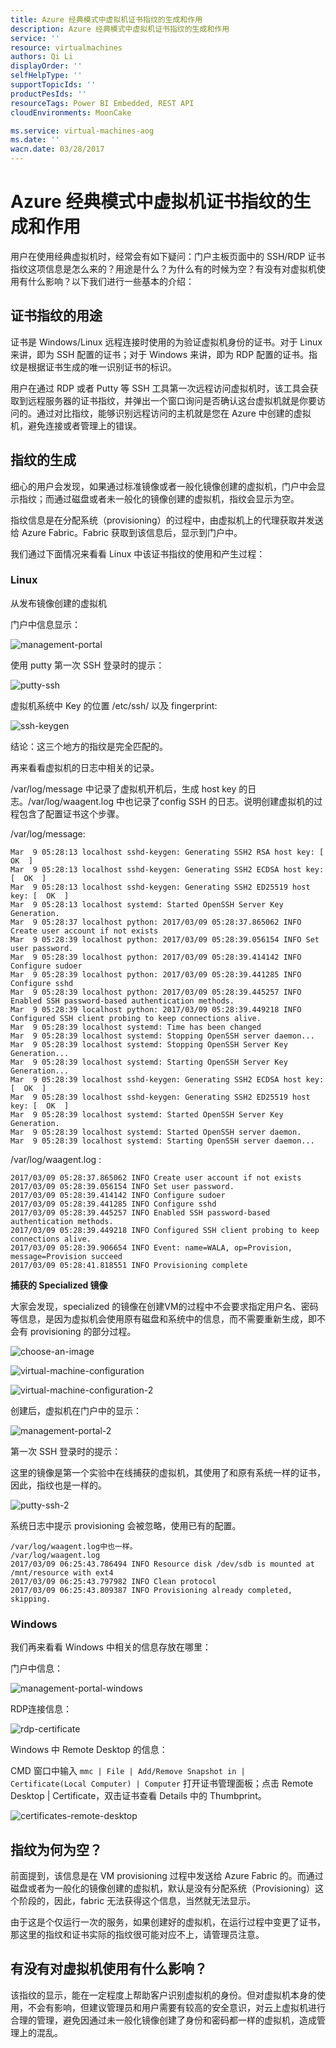 ```yaml
---
title: Azure 经典模式中虚拟机证书指纹的生成和作用
description: Azure 经典模式中虚拟机证书指纹的生成和作用
service: ''
resource: virtualmachines
authors: Qi Li
displayOrder: ''
selfHelpType: ''
supportTopicIds: ''
productPesIds: ''
resourceTags: Power BI Embedded, REST API
cloudEnvironments: MoonCake

ms.service: virtual-machines-aog
ms.date: ''
wacn.date: 03/28/2017
---
```


# Azure 经典模式中虚拟机证书指纹的生成和作用

用户在使用经典虚拟机时，经常会有如下疑问：门户主板页面中的 SSH/RDP 证书指纹这项信息是怎么来的？用途是什么？为什么有的时候为空？有没有对虚拟机使用有什么影响？以下我们进行一些基本的介绍：

## 证书指纹的用途

证书是 Windows/Linux 远程连接时使用的为验证虚拟机身份的证书。对于 Linux 来讲，即为 SSH 配置的证书；对于 Windows 来讲，即为 RDP 配置的证书。指纹是根据证书生成的唯一识别证书的标识。

用户在通过 RDP 或者 Putty 等 SSH 工具第一次远程访问虚拟机时，该工具会获取到远程服务器的证书指纹，并弹出一个窗口询问是否确认这台虚拟机就是你要访问的。通过对比指纹，能够识别远程访问的主机就是您在 Azure 中创建的虚拟机，避免连接或者管理上的错误。

## 指纹的生成

细心的用户会发现，如果通过标准镜像或者一般化镜像创建的虚拟机，门户中会显示指纹；而通过磁盘或者未一般化的镜像创建的虚拟机，指纹会显示为空。

指纹信息是在分配系统（provisioning）的过程中，由虚拟机上的代理获取并发送给 Azure Fabric。Fabric 获取到该信息后，显示到门户中。

我们通过下面情况来看看 Linux 中该证书指纹的使用和产生过程：

### Linux

从发布镜像创建的虚拟机

门户中信息显示：

![management-portal](./media/aog-virtual-machines-ssh-certificate-thumbprint/management-portal.png)

使用 putty 第一次 SSH 登录时的提示：

![putty-ssh](./media/aog-virtual-machines-ssh-certificate-thumbprint/putty-ssh.png)

虚拟机系统中 Key 的位置 /etc/ssh/ 以及 fingerprint:

![ssh-keygen](./media/aog-virtual-machines-ssh-certificate-thumbprint/ssh-keygen.png)

结论：这三个地方的指纹是完全匹配的。

再来看看虚拟机的日志中相关的记录。

/var/log/message 中记录了虚拟机开机后，生成 host key 的日志。/var/log/waagent.log 中也记录了config SSH 的日志。说明创建虚拟机的过程包含了配置证书这个步骤。

/var/log/message:

```
Mar  9 05:28:13 localhost sshd-keygen: Generating SSH2 RSA host key: [  OK  ]
Mar  9 05:28:13 localhost sshd-keygen: Generating SSH2 ECDSA host key: [  OK  ]
Mar  9 05:28:13 localhost sshd-keygen: Generating SSH2 ED25519 host key: [  OK  ]
Mar  9 05:28:13 localhost systemd: Started OpenSSH Server Key Generation.
Mar  9 05:28:37 localhost python: 2017/03/09 05:28:37.865062 INFO Create user account if not exists
Mar  9 05:28:39 localhost python: 2017/03/09 05:28:39.056154 INFO Set user password.
Mar  9 05:28:39 localhost python: 2017/03/09 05:28:39.414142 INFO Configure sudoer
Mar  9 05:28:39 localhost python: 2017/03/09 05:28:39.441285 INFO Configure sshd
Mar  9 05:28:39 localhost python: 2017/03/09 05:28:39.445257 INFO Enabled SSH password-based authentication methods.
Mar  9 05:28:39 localhost python: 2017/03/09 05:28:39.449218 INFO Configured SSH client probing to keep connections alive.
Mar  9 05:28:39 localhost systemd: Time has been changed
Mar  9 05:28:39 localhost systemd: Stopping OpenSSH server daemon...
Mar  9 05:28:39 localhost systemd: Stopping OpenSSH Server Key Generation...
Mar  9 05:28:39 localhost systemd: Starting OpenSSH Server Key Generation...
Mar  9 05:28:39 localhost sshd-keygen: Generating SSH2 ECDSA host key: [  OK  ]
Mar  9 05:28:39 localhost sshd-keygen: Generating SSH2 ED25519 host key: [  OK  ]
Mar  9 05:28:39 localhost systemd: Started OpenSSH Server Key Generation.
Mar  9 05:28:39 localhost systemd: Started OpenSSH server daemon.
Mar  9 05:28:39 localhost systemd: Starting OpenSSH server daemon...
```

/var/log/waagent.log :

```
2017/03/09 05:28:37.865062 INFO Create user account if not exists
2017/03/09 05:28:39.056154 INFO Set user password.
2017/03/09 05:28:39.414142 INFO Configure sudoer
2017/03/09 05:28:39.441285 INFO Configure sshd
2017/03/09 05:28:39.445257 INFO Enabled SSH password-based authentication methods.
2017/03/09 05:28:39.449218 INFO Configured SSH client probing to keep connections alive.
2017/03/09 05:28:39.906654 INFO Event: name=WALA, op=Provision, message=Provision succeed
2017/03/09 05:28:41.818551 INFO Provisioning complete
```

**捕获的 Specialized 镜像**

大家会发现，specialized 的镜像在创建VM的过程中不会要求指定用户名、密码等信息，是因为虚拟机会使用原有磁盘和系统中的信息，而不需要重新生成，即不会有 provisioning 的部分过程。

![choose-an-image](./media/aog-virtual-machines-ssh-certificate-thumbprint/choose-an-image.png)

![virtual-machine-configuration](./media/aog-virtual-machines-ssh-certificate-thumbprint/virtual-machine-configuration.png)

![virtual-machine-configuration-2](./media/aog-virtual-machines-ssh-certificate-thumbprint/virtual-machine-configuration-2.png)

创建后，虚拟机在门户中的显示：

![management-portal-2](./media/aog-virtual-machines-ssh-certificate-thumbprint/management-portal-2.png)

第一次 SSH 登录时的提示：

这里的镜像是第一个实验中在线捕获的虚拟机，其使用了和原有系统一样的证书，因此，指纹也是一样的。

![putty-ssh-2](./media/aog-virtual-machines-ssh-certificate-thumbprint/putty-ssh-2.png)

系统日志中提示 provisioning 会被忽略，使用已有的配置。

```
/var/log/waagent.log中也一样。
/var/log/waagent.log
2017/03/09 06:25:43.786494 INFO Resource disk /dev/sdb is mounted at /mnt/resource with ext4
2017/03/09 06:25:43.797982 INFO Clean protocol
2017/03/09 06:25:43.809387 INFO Provisioning already completed, skipping.
```

### Windows

我们再来看看 Windows 中相关的信息存放在哪里：

门户中信息：

![management-portal-windows](./media/aog-virtual-machines-ssh-certificate-thumbprint/management-portal-windows.png)

RDP连接信息：

![rdp-certificate](./media/aog-virtual-machines-ssh-certificate-thumbprint/rdp-certificate.png)

Windows 中 Remote Desktop 的信息：

CMD 窗口中输入 `mmc | File | Add/Remove Snapshot in | Certificate(Local Computer) | Computer` 打开证书管理面板；点击 Remote Desktop | Certificate，双击证书查看 Details 中的 Thumbprint。

![certificates-remote-desktop](./media/aog-virtual-machines-ssh-certificate-thumbprint/certificates-remote-desktop.png)

## 指纹为何为空？

前面提到，该信息是在 VM provisioning 过程中发送给 Azure Fabric 的。而通过磁盘或者为一般化的镜像创建的虚拟机，默认是没有分配系统（Provisioning）这个阶段的，因此，fabric 无法获得这个信息，当然就无法显示。

由于这是个仅运行一次的服务，如果创建好的虚拟机，在运行过程中变更了证书，那这里的指纹和证书实际的指纹很可能对应不上，请管理员注意。

## 有没有对虚拟机使用有什么影响？

该指纹的显示，能在一定程度上帮助客户识别虚拟机的身份。但对虚拟机本身的使用，不会有影响，但建议管理员和用户需要有较高的安全意识，对云上虚拟机进行合理的管理，避免因通过未一般化镜像创建了身份和密码都一样的虚拟机，造成管理上的混乱。